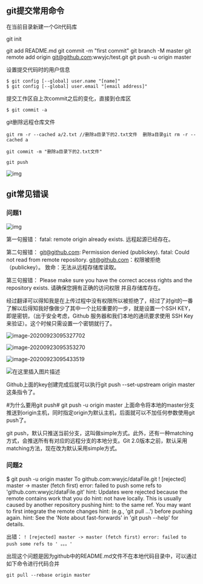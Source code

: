 ## git提交常用命令

在当前目录新建一个Git代码库

git init

git add README.md
git commit -m "first commit"
git branch -M master
git remote add origin git@github.com:wwyjc/test.git
git push -u origin master

设置提交代码时的用户信息

```
$ git config [--global] user.name "[name]"
$ git config [--global] user.email "[email address]"
```

提交工作区自上次commit之后的变化，直接到仓库区

```
$ git commit -a
```

git删除远程仓库文件

```
git rm -r --cached a/2.txt //删除a目录下的2.txt文件  删除a目录git rm -r --cached a

git commit -m "删除a目录下的2.txt文件" 

git push
```

![img](https://images2015.cnblogs.com/blog/614638/201610/614638-20161031111156080-736554510.png)

## git常见错误

### 问题1

![img](https://img-blog.csdnimg.cn/20190611012953403.png)

第一句报错：
fatal: remote origin already exists.
远程起源已经存在。

第二句报错：
git@github.com: Permission denied (publickey).
fatal: Could not read from remote repository.
git@github.com：权限被拒绝（publickey）。
致命：无法从远程存储库读取。

第三句报错：
Please make sure you have the correct access rights
and the repository exists.
请确保您拥有正确的访问权限
并且存储库存在。

经过翻译可以得知我是在上传过程中没有权限所以被拒绝了，经过了对git的一番了解以后得知我好像做少了其中一个比较重要的一步，就是设置一个SSH KEY，即是密钥，（出于安全考虑，Github 服务器和我们本地的通讯要求使用 SSH Key 来验证）。这个时候只需设置一个密钥就行了。

![image-20200923095327702](C:\Users\LC\AppData\Roaming\Typora\typora-user-images\image-20200923095327702.png)

![image-20200923095353270](C:\Users\LC\AppData\Roaming\Typora\typora-user-images\image-20200923095353270.png)

![image-20200923095433519](C:\Users\LC\AppData\Roaming\Typora\typora-user-images\image-20200923095433519.png)

![在这里插入图片描述](https://img-blog.csdnimg.cn/20190611015442313.png?x-oss-process=image/watermark,type_ZmFuZ3poZW5naGVpdGk,shadow_10,text_aHR0cHM6Ly9ibG9nLmNzZG4ubmV0L3dlaXhpbl80NDM5NDc1Mw==,size_16,color_FFFFFF,t_70)

Github上面的key创建完成后就可以执行git push --set-upstream origin master这条指令了。

\#为什么要用git push#
git push -u origin master 上面命令将本地的master分支推送到origin主机，同时指定origin为默认主机，后面就可以不加任何参数使用git push了。

git push，默认只推送当前分支，这叫做simple方式。此外，还有一种matching方式，会推送所有有对应的远程分支的本地分支。Git 2.0版本之前，默认采用matching方法，现在改为默认采用simple方式。

### 问题2

$ git push -u origin master
To github.com:wwyjc/dataFile.git
 ! [rejected]        master -> master (fetch first)
error: failed to push some refs to 'github.com:wwyjc/dataFile.git'
hint: Updates were rejected because the remote contains work that you do
hint: not have locally. This is usually caused by another repository pushing
hint: to the same ref. You may want to first integrate the remote changes
hint: (e.g., 'git pull ...') before pushing again.
hint: See the 'Note about fast-forwards' in 'git push --help' for details.

出错：
`! [rejected] master -> master (fetch first) error: failed to push some refs to ' 。。。'`

出现这个问题是因为github中的README.md文件不在本地代码目录中，可以通过如下命令进行代码合并

```
git pull --rebase origin master
```
